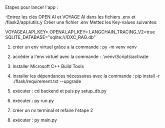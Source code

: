 Etapes pour lancer l'app :

-Entrez les clés OPEN AI et VOYAGE AI dans les fichiers .env et /flask2/app/utils.y
Créer une fichier .env
Mettez les Key-values suivantes:

VOYAGEAI.API_KEY=
OPENAI_API_KEY=
LANGCHAIN_TRACING_V2=true
SQLITE_DATABASE="sqlite:///DXC_RAG.db"

1) créer un env virtuel grâce a la commande :
py -m venv venv

2) accéder a l'env virtuel avec la commande :
.\venv\Scripts\activate

3) Installer Microsoft C++ Build Tools

4) installer les dépendances nécessaires avec la commande :
pip install -r ./flask/requirement.txt --upgrade

5) exécuter :
cd backend et puis py setup_db.py

6) exécuter :
py run.py

7) créer un nv terminal et refaire l'étape 2

8) exécuter :
py main.py
